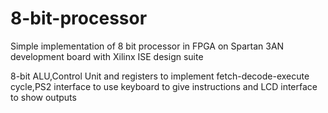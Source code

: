 # 8-bit-processor
Simple implementation of 8 bit processor in FPGA on Spartan 3AN development board with Xilinx ISE design suite

8-bit ALU,Control Unit and registers to implement fetch-decode-execute cycle,PS2 interface to use keyboard to give instructions and
LCD interface to show outputs
